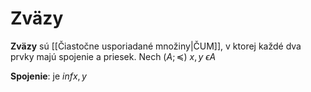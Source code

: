 # Zväzy
**Zväzy** sú [[Čiastočne usporiadané množiny|ČUM]], v ktorej každé dva prvky majú spojenie a priesek.
Nech $(A;\preceq)\ x,y\ \epsilon A$

**Spojenie**: je $inf{x,y}$